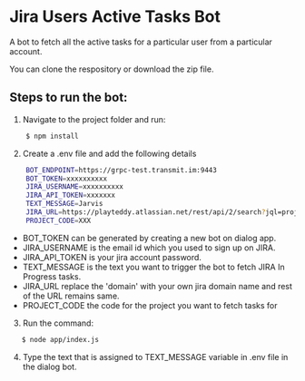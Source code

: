 
# Jira Users Active Tasks Bot

A bot to fetch all the active tasks for a particular user from a particular account.

You can clone the respository or download the zip file.

## Steps to run the bot:

1. Navigate to the project folder and run:
```sh
    $ npm install
```
2. Create a .env file and add the following details

```sh
    BOT_ENDPOINT=https://grpc-test.transmit.im:9443
    BOT_TOKEN=xxxxxxxxxx
    JIRA_USERNAME=xxxxxxxxxx
    JIRA_API_TOKEN=xxxxxxx
    TEXT_MESSAGE=Jarvis
    JIRA_URL=https://playteddy.atlassian.net/rest/api/2/search?jql=project=
    PROJECT_CODE=XXX
```

- BOT_TOKEN can be generated by creating a new bot on dialog app.
- JIRA_USERNAME is the email id which you used to sign up on JIRA.
- JIRA_API_TOKEN is your jira account password.
- TEXT_MESSAGE is the text you want to trigger the bot to fetch JIRA In Progress tasks.
- JIRA_URL  replace the 'domain' with your own jira domain name and rest of the URL remains same.
- PROJECT_CODE the code for the project you want to fetch tasks for

3. Run the command:
```sh
   $ node app/index.js
```
4. Type the text that is assigned to TEXT_MESSAGE variable in .env file in the dialog bot.

